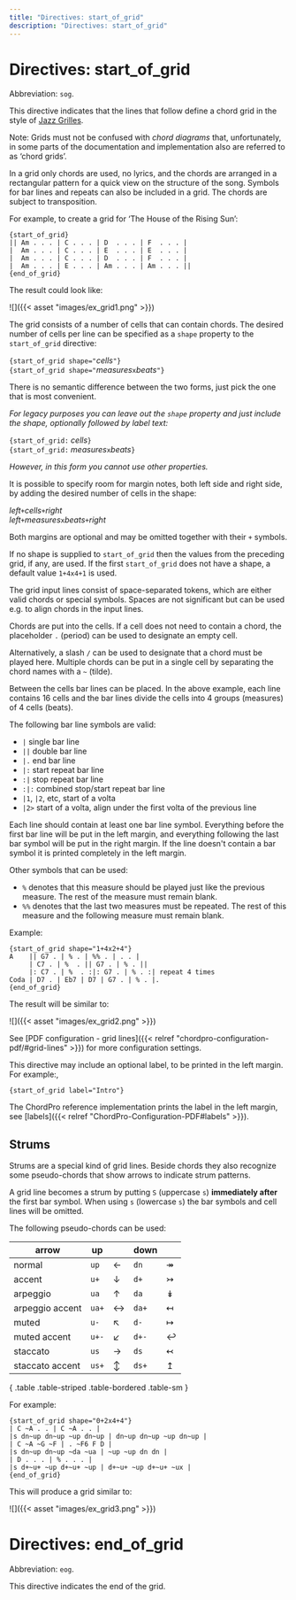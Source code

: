 ```yaml
---
title: "Directives: start_of_grid"
description: "Directives: start_of_grid"
---
```


# Directives: start_of_grid

Abbreviation: `sog`.

This directive indicates that the lines that follow define a chord
grid in the style of [Jazz
Grilles](https://fr.wikipedia.org/wiki/Grille_harmonique).

Note: Grids must not be confused with _chord diagrams_ that,
unfortunately, in some parts of the documentation and implementation
also are referred to as ‘chord grids’.

In a grid only chords are used, no lyrics, and the chords are arranged
in a rectangular pattern for a quick view on the structure of the
song. Symbols for bar lines and repeats can also be included in a
grid. The chords are subject to transposition.

For example, to create a grid for ‘The House of the Rising Sun’:

    {start_of_grid}
    || Am . . . | C . . . | D  . . . | F  . . . |
    |  Am . . . | C . . . | E  . . . | E  . . . |
    |  Am . . . | C . . . | D  . . . | F  . . . |
    |  Am . . . | E . . . | Am . . . | Am . . . ||
    {end_of_grid}

The result could look like:

![]({{< asset "images/ex_grid1.png" >}})

The grid consists of a number of cells that can contain chords. The
desired number of cells per line can be specified as a `shape`
property to the `start_of_grid` directive:

`{start_of_grid shape="`_cells_`"}`  
`{start_of_grid shape="`_measures_`x`_beats_`"}`

There is no semantic difference between the two forms, just pick the
one that is most convenient.

_For legacy purposes you can leave out the `shape` property and just
include the shape, optionally followed by label text:_

`{start_of_grid:` _cells_`}`  
`{start_of_grid:` _measures_`x`_beats_`}`

_However, in this form you cannot use other properties._

It is possible to specify room for margin notes, both left side and
right side, by adding the desired number of cells in the shape:

_left_`+`_cells_`+`_right_  
_left_`+`_measures_`x`_beats_`+`_right_

Both margins are optional and may be omitted together with their `+` symbols.

If no shape is supplied to `start_of_grid` then the values from the
preceding grid, if any, are used. If the first `start_of_grid` does
not have a shape, a default value `1+4x4+1` is used.

The grid input lines consist of space-separated tokens, which are
either valid chords or special symbols. Spaces are not significant but
can be used e.g. to align chords in the input lines.

Chords are put into the cells. If a cell does not need to contain a
chord, the placeholder `.` (period) can be used to designate an empty
cell.

Alternatively, a slash `/` can be used to designate that a
chord must be played here.
Multiple chords can be put in a single cell by separating the chord
names with a `~` (tilde).

Between the cells bar lines can be placed. In the above example, each line contains 16 cells and the bar lines divide the cells into 4 groups (measures) of 4 cells (beats). 

The following bar line symbols are valid:

* `|` single bar line
* `||` double bar line
* `|.` end bar line
* `|:` start repeat bar line
* `:|` stop repeat bar line
* `:|:` combined stop/start repeat bar line
* `|1`, `|2`, etc, start of a volta
* `|2>` start of a volta, align under the first volta of the previous line

Each line should contain at least one bar line symbol. Everything
before the first bar line will be put in the left margin, and
everything following the last bar symbol will be put in the right
margin. If the line doesn't contain a bar symbol it is printed
completely in the left margin.

Other symbols that can be used:

* `%` denotes that this measure should be played just like the previous measure. The rest of the measure must remain blank.
* `%%` denotes that the last two measures must be repeated. The rest of this measure and the following measure must remain blank.

Example:

    {start_of_grid shape="1+4x2+4"}
    A    || G7 . | % . | %% . | . . |
         | C7 . | %  . || G7 . | % . ||
         |: C7 . | %  . :|: G7 . | % . :| repeat 4 times
    Coda | D7 . | Eb7 | D7 | G7 . | % . |.
    {end_of_grid}

The result will be similar to:

![]({{< asset "images/ex_grid2.png" >}})

See [PDF configuration - grid lines]({{< relref "chordpro-configuration-pdf/#grid-lines" >}}) for more configuration settings.

This directive may include an optional label, to be printed in the
left margin. For example:,

    {start_of_grid label="Intro"}

The ChordPro reference implementation prints the label in the left
margin, see [labels]({{< relref "ChordPro-Configuration-PDF#labels" >}}).

## Strums

Strums are a special kind of grid lines. Beside chords they also
recognize some pseudo-chords that show arrows to indicate strum
patterns.

A grid line becomes a strum by putting `S` (uppercase `s`)
**immediately after** the first bar symbol. When using `s` (lowercase
`s`) the bar symbols and cell lines will be omitted.

The following pseudo-chords can be used:
 
| arrow           | up    |                                   | down  |                                   |
|-----------------|-------|-----------------------------------|-------|-----------------------------------|
| normal          | `up`  | <span class="sym">&#x2190;</span> | `dn`  | <span class="sym">&#x21a0;</span> |
| accent          | `u+`  | <span class="sym">&#x2193;</span> | `d+`  | <span class="sym">&#x21a3;</span> |
| arpeggio        | `ua`  | <span class="sym">&#x2191;</span> | `da`  | <span class="sym">&#x21a1;</span> |
| arpeggio accent | `ua+` | <span class="sym">&#x2194;</span> | `da+` | <span class="sym">&#x21a4;</span> |
| muted           | `u-`  | <span class="sym">&#x2196;</span> | `d-`  | <span class="sym">&#x21a6;</span> |
| muted accent    | `u+-` | <span class="sym">&#x2199;</span> | `d+-` | <span class="sym">&#x21a9;</span> |
| staccato        | `us`  | <span class="sym">&#x2192;</span> | `ds`  | <span class="sym">&#x21a2;</span> |
| staccato accent | `us+` | <span class="sym">&#x2195;</span> | `ds+` | <span class="sym">&#x21a5;</span> |
{ .table .table-striped .table-bordered .table-sm }

For example:

````
{start_of_grid shape="0+2x4+4"}
| C ~A . . | C ~A . . |
|s dn~up dn~up ~up dn~up | dn~up dn~up ~up dn~up |
| C ~A ~G ~F | . ~F6 F D |
|s dn~up dn~up ~da ~ua | ~up ~up dn dn |
| D . . . | % . . . |
|s d+~u+ ~up d+~u+ ~up | d+~u+ ~up d+~u+ ~ux |
{end_of_grid}
````

This will produce a grid similar to:

![]({{< asset "images/ex_grid3.png" >}})

# Directives: end_of_grid

Abbreviation: `eog`.

This directive indicates the end of the grid.
